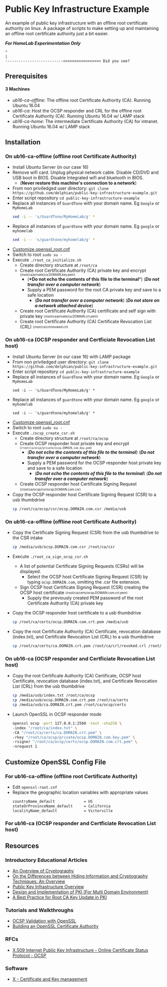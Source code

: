 # Public Key Infrastructure Example
An example of public key infrastructure with an offline root certificate authority on linux. A package of scripts to make setting up and maintaining an offline root certificate authority just a bit easier.

__***For HomeLab Experimentation Only***__
```
^
|
--------------------------<<<<<<<<<<<<<<<<< Did you see?
```

## Prerequisites

#### 3 Machines
 - *ub16-ca-offline*: The offline root Certificate Authority (CA). Running Ubuntu 16.04
 - *ub16-ca*: Host the OCSP responder and CRL for the offline root Certificate Authority (CA). Running Ubuntu 16.04 w/ LAMP stack
 - *ub16-ca-home*: The intermediate Certificate Authority (CA) for intranet. Running Ubuntu 16.04 w/ LAMP stack
 
## Installation

### On ub16-ca-offline (offline root Certificate Authority)
* Install Ubuntu Server (in our case 16)
* Remove wifi card. Unplug physical network cable. Disable CD/DVD and USB boot in BIOS. Disable Integrated wifi and bluetooth in BIOS.
  * (__Never restore this machine's connection to a network__)
* From non priviledged user directory: `git clone https://github.com/delphian/public-key-infrastructure-example.git`
* Enter script repository `cd public-key-infrastructure-example`
* Replace all instances of `GuardTone` with your domain name. Eg `Google` or `MyHomeLab`
    ```bash
    sed -i -- 's/GuardTone/MyHomeLab/g' *
    ```
* Replace all instances of `guardtone` with your domain name. Eg `google` or `myhomelab`
    ```bash
    sed -i -- 's/guardtone/myhomelab/g' *
    ```
* [Customize openssl_root.cnf](https://github.com/delphian/public-key-infrastructure-example/blob/master/README.md#customize-openssl-config-file)
* Switch to root `sudo su -`
* Execute `./root_ca_initialize.sh`
  * Create directory structure at `/root/ca`
  * Create root Certificate Authority (CA) private key and encrypt <sub><sup>(/root/ca/private/ca.DOMAIN.key.pem)</sup></sub>
    * (__*Do not echo the contents of this file to the terminal__*) (__*Do not transfer over a computer network*__)
    * Supply a PEM password for the root CA private key and save to a safe location
      * (__*Do not transfer over a computer network*__) (__*Do not store on a network attached device*__)
  * Create root Certificate Authority (CA) certificate and self sign with private key <sub><sup>(/root/ca/private/ca.DOMAIN.crt.pem)</sup></sub>
  * Create root Certificate Authority (CA) Certificate Revocation List (CRL) <sub><sup>(/root/ca/crl/revoked.crl)</sup></sub>

### On ub16-ca (OCSP responder and Certficiate Revocation List host)
* Install Ubuntu Server (in our case 16) with LAMP package
* From non priviledged user directory: `git clone https://github.com/delphian/public-key-infrastructure-example.git`
* Enter script repository `cd public-key-infrastructure-example`
* Replace all instances of `GuardTone` with your domain name. Eg `Google` or `MyHomeLab`
    ```
    sed -i -- 's/GuardTone/MyHomeLab/g' *
    ```
* Replace all instances of `guardtone` with your domain name. Eg `google` or `myhomelab`
    ```
    sed -i -- 's/guardtone/myhomelab/g' *
    ```
* [Customize openssl_root.cnf](https://github.com/delphian/public-key-infrastructure-example/blob/master/README.md#customize-openssl-config-file)
* Switch to root `sudo su -`
* Execute `./ocsp_create_csr.sh`
  * Create directory structure at `/root/ca/ocsp`
  * Create OCSP responder host private key and encrypt <sub><sup>(`/root/ca/ocsp/private/ocsp.DOMAIN.com.key.pem`)</sup></sub>
    * (__*Do not echo the contents of this file to the terminal*__) (__*Do not transfer over a computer network*__)
    * Supply a PEM password for the OCSP responder host private key and save to a safe location
      * (__*Do not echo the contents of this file to the terminal*__) (__*Do not transfer over a computer network*__)
  * Create OCSP responder host Certificate Signing Request <sub><sup>(/root/ca/ocsp/csr/ocsp.DOMAIN.com.csr)</sup></sub>
* Copy the OCSP responder host Certificate Signing Request (CSR) to a usb thumbdrive
    ```bash
    cp /root/ca/ocsp/csr/ocsp.DOMAIN.com.csr /media/usb
    ```

### On ub16-ca-offline (offline root Certificate Authority)
* Copy the Certificate Signing Request (CSR) from the usb thumbdrive to the CSR intake
    ```bash
    cp /media/usb/ocsp.DOMAIN.com.csr /root/ca/csr
    ```
* Execute `./root_ca_sign_ocsp_csr.sh`
  * A list of potential Certificate Signing Requests (CSRs) will be displayed.
    * Select the OCSP host Certificate Signing Request (CSR) by typing `ocsp.DOMAIN.com`, omitting the .csr file extension.
  * Sign OCSP host Certificate Signing Request (CSR) creating the OCSP host certificate <sub><sup>(/root/ca/certs/ocsp.DOMAIN.com.crt.pem)</sup></sub>
    * Supply the previously created PEM password of the root Certificate Authority (CA) private key
* Copy the OCSP responder host certificate to a usb thumbdrive
    ```bash
    cp /root/ca/certs/ocsp.DOMAIN.com.crt.pem /media/usb
    ```
* Copy the root Certificate Authority (CA) Certificate, revocation database (index.txt), and Certificate Revocation List (CRL) to a usb thumbdrive

    ```bash
    cp /root/ca/certs/ca.DOMAIN.crt.pem /root/ca/crl/revoked.crl /root/ca/index.txt /media/usb
    ```

### On ub16-ca (OCSP responder and Certficiate Revocation List host)
* Copy the root Certificate Authority (CA) Certificate, OCSP host Certificate, revocation database (index.txt), and Certificate Revocation List (CRL) from the usb thumbdrive
   ```bash
   cp /media/usb/index.txt /root/ca/ocsp
   cp /media/usb/ocsp.DOMAIN.com.crt.pem /root/ca/certs
   cp /media/usb/ca.DOMAIN.crt.pem /root/ca/ocsp/certs
   ```
    
* Launch OpenSSL in OCSP responder mode
    ```bash
    openssl ocsp -port 127.0.0.1:2560 -text -sha256 \
    -index "/root/ca/index.txt" \
    -CA "/root/ca/certs/ca.DOMAIN.crt.pem" \
    -rkey "/root/ca/ocsp/private/ocsp.DOMAIN.com.key.pem" \
    -rsigner "/root/ca/ocsp/certs/ocsp.DOMAIN.com.crt.pem" \
    -nrequest 1
    ```

## Customize OpenSSL Config File

### For ub16-ca-offline (offline root Certificate Authority)
* Edit `openssl-root.cnf`
* Replace the geographic location variables with appropriate values
    ```bash
    countryName_default             = US
    stateOrProvinceName_default     = California
    localityName_default            = Victorville
    ```

### For ub16-ca (OCSP responder and Certficiate Revocation List host)

## Resources

### Introductory Educational Articles
* [An Overview of Cryptography](https://www.cs.princeton.edu/~chazelle/courses/BIB/overview-crypto.pdf)
* [On the Differences between Hiding Information and Cryptography Techniques: An Overview](https://scialert.net/fulltextmobile/?doi=jas.2010.1650.1655)
* [Public Key Infrastructure
Overview](http://highsecu.free.fr/db/outils_de_securite/cryptographie/pki/publickey.pdf)
* [Design and Implementation of PKI (For Multi Domain
Environment)](https://pdfs.semanticscholar.org/cfb9/77539d4a214766adc3a4a56f57a5a464b9cf.pdf)
* [A Best Practice for Root CA Key Update in PKI](https://link.springer.com/content/pdf/10.1007%2F978-3-540-24852-1_20.pdf)

### Tutorials and Walkthroughs
* [OCSP Validation with OpenSSL](https://akshayranganath.github.io/OCSP-Validation-With-Openssl/)
* [Building an OpenSSL Certificate Authority](https://devcentral.f5.com/s/articles/building-an-openssl-certificate-authority-introduction-and-design-considerations-for-elliptical-curves-27720)

### RFCs
* [X.509 Internet Public Key Infrastructure - Online Certificate Status Protocol - OCSP](https://tools.ietf.org/html/rfc6960)

### Software
* [X - Certificate and Key management](https://www.hohnstaedt.de/xca/)
